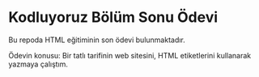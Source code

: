 
# Kodluyoruz Bölüm Sonu Ödevi

Bu repoda HTML eğitiminin son ödevi bulunmaktadır. 

Ödevin konusu: Bir tatlı tarifinin web sitesini, HTML etiketlerini kullanarak yazmaya çalıştım.
